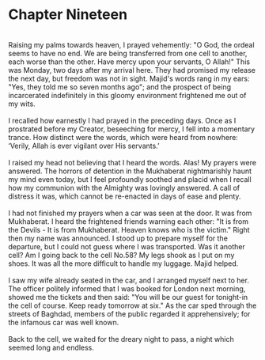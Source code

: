 Chapter Nineteen
================

   
 Raising my palms towards heaven, I prayed vehemently: "O God, the
ordeal seems to have no end. We are being transferred from one cell to
another, each worse than the other. Have mercy upon your servants, O
Allah!" This was Monday, two days after my arrival here. They had
promised my release the next day, but freedom was not in sight. Majid's
words rang in my ears: "Yes, they told me so seven months ago"; and the
prospect of being incarcerated indefinitely in this gloomy environment
frightened me out of my wits.  
    
 I recalled how earnestly I had prayed in the preceding days. Once as I
prostrated before my Creator, beseeching for mercy, I fell into a
momentary trance. How distinct were the words, which were heard from
nowhere: ‘Verily, Allah is ever vigilant over His servants.’  
    
 I raised my head not believing that I heard the words. Alas! My prayers
were answered. The horrors of detention in the Mukhaberat nightmarishly
haunt my mind even today, but I feel profoundly soothed and placid when
I recall how my communion with the Almighty was lovingly answered. A
call of distress it was, which cannot be re-enacted in days of ease and
plenty.  
    
 I had not finished my prayers when a car was seen at the door. It was
from Mukhaberat. I heard the frightened friends warning each other: "It
is from the Devils - It is from Mukhaberat. Heaven knows who is the
victim." Right then my name was announced. I stood up to prepare myself
for the departure, but I could not guess where I was transported. Was it
another cell? Am I going back to the cell No.58? My legs shook as I put
on my shoes. It was all the more difficult to handle my luggage. Majid
helped.  
    
 I saw my wife already seated in the car, and I arranged myself next to
her. The officer politely informed that I was booked for London next
morning, showed me the tickets and then said: "You will be our guest for
tonight-in the cell of course. Keep ready tomorrow at six." As the car
sped through the streets of Baghdad, members of the public regarded it
apprehensively; for the infamous car was well known.  
    
 Back to the cell, we waited for the dreary night to pass, a night which
seemed long and endless.  
   


